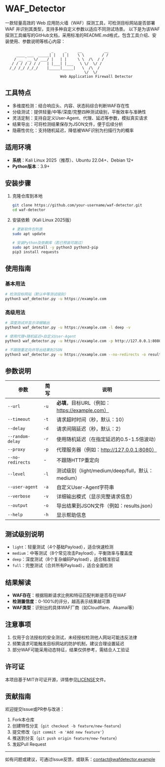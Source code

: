 # WAF_Detector
一款轻量高效的 Web 应用防火墙（WAF）探测工具，可检测目标网站是否部署 WAF 并识别其类型，支持多种自定义参数以适应不同测试场景。
以下是为该WAF探测工具编写的GitHub文档，采用标准的README.md格式，包含工具介绍、安装使用、参数说明等核心内容：

```
                     _     _     __          __
     ____ ___  _____| |   | |    \ \        / /
    / __ `__ \/ ___/ |   | |     \ \  /\  / / 
   / / / / / / /   | |___| |___   \ \/  \/ /  
  /_/ /_/ /_/_/    |_____|_____|   \  /\  /   
                                    \/  \/    
                         Web Application Firewall Detector
```


## 工具特点
- 多维度检测：结合响应头、内容、状态码综合判断WAF存在性
- 分级测试：提供轻量/中等/深度/完整四种测试级别，平衡效率与准确性
- 灵活定制：支持自定义User-Agent、代理、延迟等参数，模拟真实请求
- 结果导出：可将检测结果保存为JSON文件，便于后续分析
- 隐蔽性优化：支持随机延迟，降低被WAF识别为扫描行为的概率


## 适用环境
- **系统**：Kali Linux 2025（推荐）、Ubuntu 22.04+、Debian 12+
- **Python版本**：3.9+


## 安装步骤

1. 克隆仓库到本地
   ```bash
   git clone https://github.com/your-username/waf-detector.git
   cd waf-detector
   ```

2. 安装依赖（Kali Linux 2025版）
   ```bash
   # 更新软件包列表
   sudo apt update

   # 安装Python及依赖库（若已预装可跳过）
   sudo apt install -y python3 python3-pip
   pip3 install requests
   ```


## 使用指南

### 基本用法
```bash
# 检测目标网站（默认中等测试级别）
python3 waf_detector.py -u https://example.com
```

### 高级用法
```bash
# 深度测试并显示详细输出
python3 waf_detector.py -u https://example.com -l deep -v

# 使用代理+随机延迟+自定义User-Agent
python3 waf_detector.py -u https://example.com -p http://127.0.0.1:8080 -r -a "Mozilla/5.0 (Windows NT 10.0; Win64; x64) Chrome/120.0.0.0"

# 不跟随重定向并导出结果到JSON
python3 waf_detector.py -u https://example.com --no-redirects -o results.json
```


## 参数说明
| 参数 | 简写 | 说明 |
|------|------|------|
| `--url` | `-u` | **必填**，目标URL（例如：https://example.com） |
| `--timeout` | `-t` | 请求超时时间（秒，默认：10） |
| `--delay` | `-d` | 请求间隔延迟（秒，默认：2） |
| `--random-delay` | `-r` | 使用随机延迟（在指定延迟的0.5-1.5倍波动） |
| `--proxy` | `-p` | 代理服务器（例如：http://127.0.0.1:8080） |
| `--no-redirects` | - | 不跟随HTTP重定向 |
| `--level` | `-l` | 测试级别（light/medium/deep/full，默认：medium） |
| `--user-agent` | `-a` | 自定义User-Agent字符串 |
| `--verbose` | `-v` | 详细输出模式（显示完整请求信息） |
| `--output` | `-o` | 导出结果到JSON文件（例如：results.json） |
| `--help` | `-h` | 显示帮助信息 |


## 测试级别说明
- `light`：轻量测试（4个基础Payload），适合快速检测
- `medium`：中等测试（8个常见攻击Payload），平衡效率与覆盖度
- `deep`：深度测试（8个复杂编码Payload），适合精准验证
- `full`：完整测试（合并所有Payload），适合全面检测


## 结果解读
- **WAF存在**：根据阻断请求比例和特征匹配判断是否存在WAF
- **检测置信度**：0-100%的评分，越高表示结果越可靠
- **WAF类型**：识别出的具体WAF厂商（如Cloudflare、Akamai等）


## 注意事项
1. 仅用于合法授权的安全测试，未经授权检测他人网站可能违反法律
2. 频繁请求可能触发目标网站的防护机制，建议合理设置延迟
3. 部分WAF可能采用动态特征，结果仅供参考，需结合人工验证


## 许可证
本项目基于MIT许可证开源，详情参见[LICENSE](LICENSE)文件。


## 贡献指南
欢迎提交Issue或PR参与改进：
1. Fork本仓库
2. 创建特性分支（`git checkout -b feature/new-feature`）
3. 提交修改（`git commit -m 'Add new feature'`）
4. 推送到分支（`git push origin feature/new-feature`）
5. 发起Pull Request


---

如有问题或建议，可通过Issue反馈，或联系：contact@wafdetector.example
